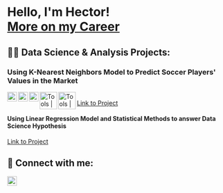 <h1>Hello, I'm Hector!<br/><a href="https://www.linkedin.com/in/hector-gallo/">More on my Career</a></h1>

<h2>👨‍💻 Data Science & Analysis Projects:</h2>

<h3>Using K-Nearest Neighbors Model to Predict Soccer Players' Values in the Market</h3>
<img align="left" alt="Tools | Pandas" width="22px" src="https://cdn.jsdelivr.net/gh/devicons/devicon/icons/pandas/pandas-original.svg" />
<img align="left" alt="Tools | Python" width="22px" src="https://cdn.jsdelivr.net/gh/devicons/devicon/icons/python/python-plain.svg" />
<img align="left" alt="Tools | Numpy" width="22px" src="https://cdn.jsdelivr.net/gh/devicons/devicon/icons/numpy/numpy-original.svg" />
<img align="left" alt="Tools | SciKit Learn" width="40px" src="https://upload.wikimedia.org/wikipedia/commons/0/05/Scikit_learn_logo_small.svg" />
<img align="left" alt="Tools | Matplotlib" width="40px" src="https://upload.wikimedia.org/wikipedia/commons/0/01/Created_with_Matplotlib-logo.svg" />
<br>
<a href="https://github.com/COGS118A/Group018-Sp22/blob/main/COGS%20118A%20Final%20Project%20Report%20.ipynb">Link to Project</a>

<h4> Using Linear Regression Model and Statistical Methods to answer Data Science Hypothesis </h4>
<a href="https://github.com/COGS108/Group062-Wi22/blob/master/FinalProjectGroup062-Wi22.ipynb">Link to Project</a>

<h2> 🤳 Connect with me:</h2>

[<img align="left" alt="Hector Gallo | LinkedIn" width="22px" src="https://cdn.jsdelivr.net/npm/simple-icons@v3/icons/linkedin.svg" />][linkedin]

[linkedin]: https://www.linkedin.com/in/hector-gallo/
